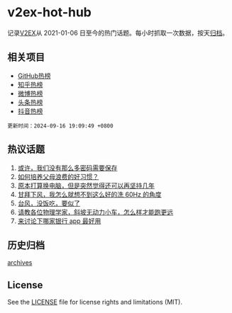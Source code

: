 # v2ex-hot-hub

 记录[V2EX](https://www.v2ex.com/)从 2021-01-06 日至今的热门话题。每小时抓取一次数据，按天[归档](archives)。
 
 ## 相关项目

- [GitHub热榜](https://github.com/lonnyzhang423/github-hot-hub)
- [知乎热榜](https://github.com/lonnyzhang423/zhihu-hot-hub)
- [微博热榜](https://github.com/lonnyzhang423/weibo-hot-hub)
- [头条热榜](https://github.com/lonnyzhang423/toutiao-hot-hub)
- [抖音热榜](https://github.com/lonnyzhang423/douyin-hot-hub)


 `更新时间：2024-09-16 19:09:49 +0800`

## 热议话题

1. [或许，我们没有那么多密码需要保存](https://www.v2ex.com/t/1073312)
1. [如何培养父母浪费的好习惯？](https://www.v2ex.com/t/1073290)
1. [原本打算换电脑，但是突然觉得还可以再坚持几年](https://www.v2ex.com/t/1073259)
1. [​甘拜下风，我怎么就想不到这么好的洗 60Hz 的角度](https://www.v2ex.com/t/1073254)
1. [台风，没饭吃，要似了](https://www.v2ex.com/t/1073324)
1. [请教各位物理学家，斜坡无动力小车，怎么样才能跑更远](https://www.v2ex.com/t/1073316)
1. [来讨论下哪家银行 app 最好用](https://www.v2ex.com/t/1073309)

## 历史归档

[archives](archives)

## License

See the [LICENSE](LICENSE) file for license rights and limitations (MIT).
